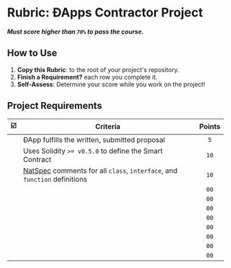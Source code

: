 # Rubric: ÐApps Contractor Project

 _**Must score higher than `70%` to pass the course.**_

## How to Use

1. **Copy this Rubric**: to the root of your project's repository.
2. **Finish a Requirement?** each row you complete it.
3. **Self-Assess**: Determine your score while you work on the project!

## Project Requirements

|  ☑️   | Criteria                                                                    | Points |
| :---: | --------------------------------------------------------------------------- | :----: |
|       | ÐApp fulfills the written, submitted proposal                               |  `5`   |
|       | Uses Solidity `>= v0.5.0` to define the Smart Contract                      |  `10`  |
|       | [NatSpec] comments for all `class`, `interface`, and `function` definitions |  `10`  |
|       |                                                                             |  `00`  |
|       |                                                                             |  `00`  |
|       |                                                                             |  `00`  |
|       |                                                                             |  `00`  |
|       |                                                                             |  `00`  |
|       |                                                                             |  `00`  |
|       |                                                                             |  `00`  |
|       |                                                                             |  `00`  |

[Natspec]: https://solidity.readthedocs.io/en/v0.5.9/natspec-format.html
